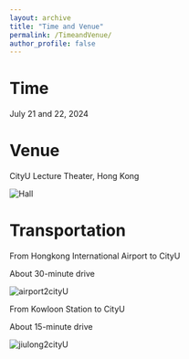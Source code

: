 ```yaml
---
layout: archive
title: "Time and Venue"
permalink: /TimeandVenue/
author_profile: false
---
```



Time
======

July 21 and 22, 2024


Venue
======

CityU Lecture Theater, Hong Kong

![Hall](https://github.com/HKGZTP/HKGZTP.github.io/assets/167737479/7b81e2ac-6500-4865-a4cd-db6dad078135)

Transportation
=====

From Hongkong International Airport to CityU

About 30-minute drive

![airport2cityU](https://github.com/HKGZTP/HKGZTP.github.io/assets/167737479/7414c206-c8ff-4550-ab9c-00b3b980e88d)


From Kowloon Station to CityU

About 15-minute drive


![jiulong2cityU](https://github.com/HKGZTP/HKGZTP.github.io/assets/167737479/dacea673-0635-4da3-8f5c-1338306d2ce7)

